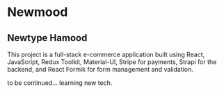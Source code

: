 # Newmood

## Newtype Hamood

This project is a full-stack e-commerce application built using React, JavaScript, Redux Toolkit, Material-UI, Stripe for payments, Strapi for the backend, and React Formik for form management and validation.

to be continued... learning new tech.
